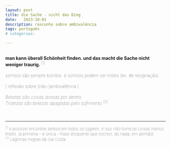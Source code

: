 ```yaml
---
layout: post
title: die Sache - nicht das Ding
date:   2023-10-01
description: rascunho sobre ambivalência
tags: português
# categories: 

---
```


<br>
<span style="font-size:14px;font-weight:lighter">
<b>man kann überall Schönheit finden. und das macht die Sache nicht weniger traurig.</b><sup> [1]</sup>
<br>
<br>
<span style="font-size:14px;font-weight:lighter">
sorrisos são sempre bonitos. e sorrisos podem ser tristes (ex. de resignação).
<br>
<br>
<span style="font-size:14px;font-weight:lighter">
[ reflexão sobre [não-]ambivalência ]
<br>
<br>
<span style="font-size:14px;font-weight:lighter">
<i>Belezas são coisas acesas por dentro
<br>Tristezas são belezas apagadas pelo sofrimento</i> <sup> [2]</sup>
<br>
<br>
<br>
<hr>
<sup style="font-size:60%">[1]</sup> <span style="font-size:13px;font-weight:lighter"> <i>é possível encontrar beleza em todos os lugares. e isso não torna as coisas menos tristes.</i> (a primeira – e única – frase eloquente que escrevi, do nada, em alemão)</span>
<br><sup style="font-size:60%">[2]</sup> <span style="font-size:13px;font-weight:lighter"> Lágrimas negras da Gal Costa</span>

<!-- <br>you can find beauty everywhere. and that doesn't make things any less sad. -->